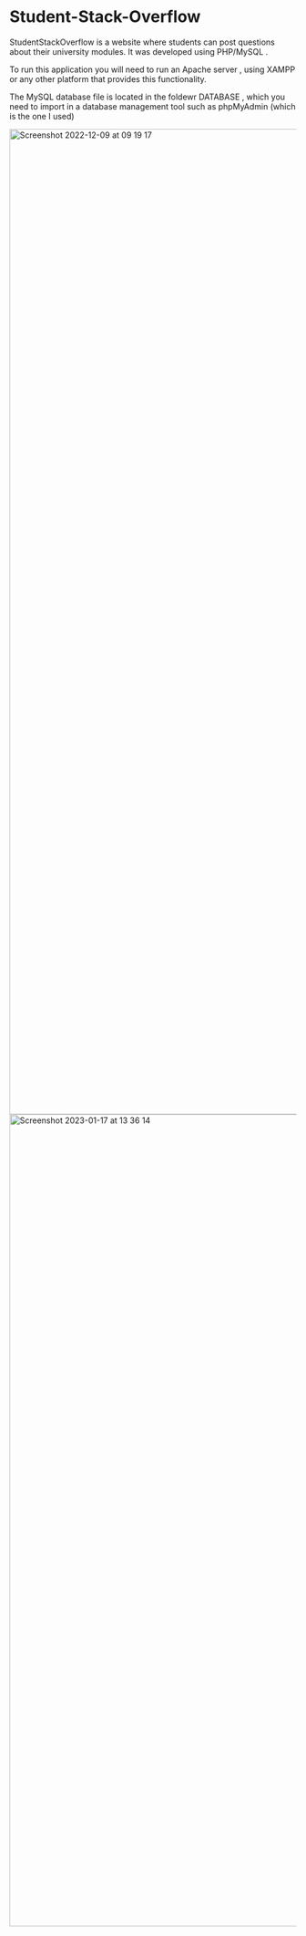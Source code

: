 # Student-Stack-Overflow

StudentStackOverflow is a website where students can post questions about their university modules. It was developed using PHP/MySQL .

To run this application you will need to run an Apache server , using XAMPP or any other platform that provides this functionality.

The MySQL database file is located in the foldewr DATABASE , which you need to import in a database management tool such as phpMyAdmin (which is the one I used)

<img width="1728" alt="Screenshot 2022-12-09 at 09 19 17" src="https://user-images.githubusercontent.com/86538257/212910726-03095ef3-bbb6-4f01-a914-1eb6222126eb.png">


<img width="1424" alt="Screenshot 2023-01-17 at 13 36 14" src="https://user-images.githubusercontent.com/86538257/212912933-51f0c714-205f-45f5-bfe0-2061d777ec39.png">
